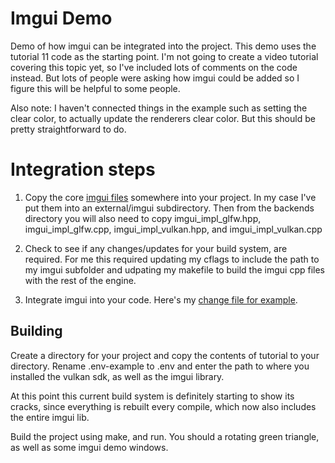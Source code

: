 # Imgui Demo

Demo of how imgui can be integrated into the project. This demo uses the tutorial 11 code as the starting point. I'm not going to
create a video tutorial covering this topic yet, so I've included lots of comments on the code instead. But lots of people were
asking how imgui could be added so I figure this will be helpful to some people.

Also note: I haven't connected things in the example such as setting the clear color, to actually update the renderers clear color. But this
should be pretty straightforward to do.

# Integration steps

1. Copy the core [imgui files](https://github.com/ocornut/imgui) somewhere into your project. In my case I've put them into an external/imgui subdirectory. Then from the backends directory you will also need to copy imgui_impl_glfw.hpp, imgui_impl_glfw.cpp, imgui_impl_vulkan.hpp, and imgui_impl_vulkan.cpp

2. Check to see if any changes/updates for your build system, are required. For me this required updating my cflags to include the path to my imgui subfolder and udpating my makefile to build the imgui cpp files with the rest of the engine.

3. Integrate imgui into your code. Here's my  [change file for example](https://github.com/blurrypiano/littleVulkanEngine/commit/c25099a7da6770072fdfc9ec3bd4d38aa9380906).


## Building

Create a directory for your project and copy the contents of tutorial to your directory. Rename .env-example to .env and enter the path to where you installed the vulkan sdk, as well as the imgui library.

At this point this current build system is definitely starting to show its cracks, since everything is rebuilt every compile, which now also includes the entire imgui lib.

Build the project using make, and run. You should a rotating green triangle, as well as some imgui demo windows.
